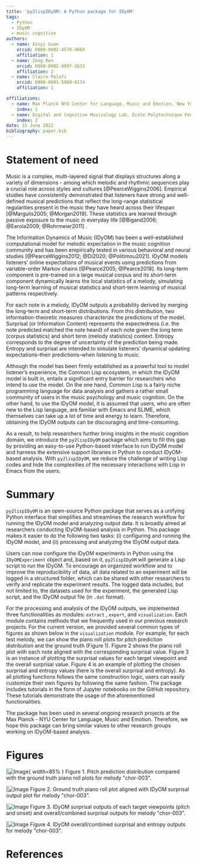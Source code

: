```yaml
---
title: 'py2lispIDyOM: A Python package for IDyOM' 
tags:
  - Python 
  - IDyOM 
  - music cognition 
authors:
  - name: Xinyi Guan 
    orcid: 0000-0002-4570-906X
    affiliation: 1 
  - name: Zeng Ren 
    orcid: 0000-0002-9097-2633 
    affiliation: 2
  - name: Claire Pelofi 
    orcid: 0000-0001-5960-8174 
    affiliation: 1

affiliations:
  - name: Max Planck NYU Center for Language, Music and Emotion, New York, NY 10003 USA 
    index: 1
  - name: Digital and Cognitive Musicology Lab, École Polytechnique Fédérale de Lausanne, Lausanne, VD 1015 Switzerland
    index: 2
date: 15 June 2022 
bibliography: paper.bib
---
```


# Statement of need

Music is a complex, multi-layered signal that displays structures along a variety of dimensions - among which melodic
and rhythmic sequences play a crucial role across styles and cultures [@PearceWiggins2006]. Empirical studies have
consistently demonstrated that listeners have strong and well-defined musical predictions that reflect the long-range
statistical regularities present in the music they have heard across their lifespan [@Margulis2005; @Morgan2019]. These
statistics are learned through passive exposure to the music in everyday life [@Bigand2006; @Eerola2009; @Rohrmeier2011]
.

The Information Dynamics of Music (IDyOM) has been a well-established computational model for melodic expectation in the
music cognition community and has been empirically tested in various behavioral and neural 
studies [@PearceWiggins2012; @Di2020; @Politimou2021]. IDyOM models listeners’ online expectations of musical events
using predictions from variable-order Markov chains [@Pearce2005; @Pearce2018]. Its long-term component is pre-trained on a
large musical corpus and its short-term component dynamically learns the local statistics of a melody, simulating
long-term learning of musical statistics and short-term learning of musical patterns respectively.

For each note in a melody, IDyOM outputs a probability derived by merging the long-term and short-term distributions.
From this distribution, two information-theoretic measures characterize the predictions of the model. Surprisal (or
Information Content) represents the expectedness (i.e. the note predicted matched the note heard) of each note given the
long term (corpus statistics) and short term (melody statistics) context. Entropy corresponds to the degree of
uncertainty of the prediction being made. Entropy and surprisal are intended to simulate listeners' dynamical updating
expectations–their predictions–when listening to music.

Although the model has been firmly established as a powerful tool to model listener’s experience, the Common Lisp
ecosystem, in which the IDyOM model is built in, entails a significant entry barrier for researchers who intend to use
the model. On the one hand, Common Lisp is a fairly niche programming language for data analysis and gathers a rather
small community of users in the music psychology and music cognition. On the other hand, to use the IDyOM model, it is
assumed that users, who are often new to the Lisp language, are familiar with Emacs and SLIME, which themselves can take
up a lot of time and energy to learn. Therefore, obtaining the IDyOM outputs can be discouraging and time-consuming.

As a result, to help researchers further bring insights in the music cognition domain, we introduce the `py2lispIDyOM`
package which aims to fill this gap by providing an easy-to-use Python-based interface to run IDyOM model and harness
the extensive support libraries in Python to conduct IDyOM-based analysis. With `py2lispIDyOM`, we reduce the challenge
of writing Lisp codes and hide the complexities of the necessary interactions with Lisp in Emacs from the users.

# Summary

`py2lispIDyOM` is an open-source Python package that serves as a unifying Python interface that simplifies and
streamlines the research workflow for running the IDyOM model and analyzing output data. It is broadly aimed at
researchers conducting IDyOM-based analysis in Python. This package makes it easier to do the following two tasks: (i)
configuring and running the IDyOM model, and (ii) processing and analyzing the IDyOM output data.

Users can now configure the IDyOM experiments in Python using the `IDyOMExperiment` object and, based on
it, `py2lispIDyOM` will generate a Lisp script to run the IDyOM. To encourage an organized workflow and to improve the
reproducibility of data, all data related to an experiment will be logged in a structured folder, which can be
shared with other researchers to verify and replicate the experiment results. The logged data includes, but not limited
to, the datasets used for the experiment, the generated Lisp script, and the IDyOM output file (in `.dat` format).

For the processing and analysis of the IDyOM outputs, we implemented three functionalities as modules: `extract`
, `export`, and `visualization`. Each module contains methods that we frequently used in our previous research projects.
For the current version, we provided several common types of figures as shown below in the `visualization` module. 
For example, for each test melody, we can show the piano roll plots for pitch prediction distribution and the ground truth (Figure 1). 
Figure 2 shows the piano roll plot with each note aligned with the corresponding surprisal value.
Figure 3 is an instance of plotting the surprisal values for each target viewpoint and the overall surprisal value.
Figure 4 is an example of plotting the chosen surprisal and entropy values (here is the overall surprisal and entropy).
As all plotting functions follows the same construction logic, users can easily customize their own figures by following
the same fashion.
The package includes tutorials in the form of Jupyter notebooks on the GitHub repository. 
These tutorials demonstrate the usage of the aforementioned functionalities.

The package has been used in several ongoing research projects at the Max Planck - NYU Center for Language, Music and
Emotion. Therefore, we hope this package can bring similar values to other research groups working on IDyOM-based
analysis.

# Figures
 
|![Image](figures/pitch-pred-chor-003.png){ width=85% }
Figure 1. Pitch prediction distribution compared with the ground truth piano roll plots for melody "chor-003".

|![Image](figures/groundtruth-surprisal-chor-003.png) 
Figure 2. Ground truth piano roll plot aligned with IDyOM surprisal output plot for melody "chor-003".

|![Image](figures/all-surprisals-chor-003.png)
Figure 3. IDyOM surprisal outputs of each target viewpoints (pitch and onset) and overall/combined surprisal outputs for melody "chor-003".

|![Image](figures/surprisal-entropy-chor-003.png)
Figure 4. IDyOM overall/combined surprisal and entropy outputs for melody "chor-003".


# References
